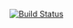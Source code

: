 [![Build Status](https://travis-ci.org/jacobGildea33/MyFirstExample.svg?branch=master)](https://travis-ci.org/jacobGildea33/MyFirstExample)


